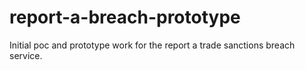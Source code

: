 # report-a-breach-prototype
Initial poc and prototype work for the report a trade sanctions breach service.
